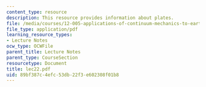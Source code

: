 ```yaml
---
content_type: resource
description: This resource provides information about plates.
file: /media/courses/12-005-applications-of-continuum-mechanics-to-earth-atmospheric-and-planetary-sciences-spring-2006/89bf387c4efc53db22f3e602308f01b8_lec22.pdf
file_type: application/pdf
learning_resource_types:
- Lecture Notes
ocw_type: OCWFile
parent_title: Lecture Notes
parent_type: CourseSection
resourcetype: Document
title: lec22.pdf
uid: 89bf387c-4efc-53db-22f3-e602308f01b8
---
```

